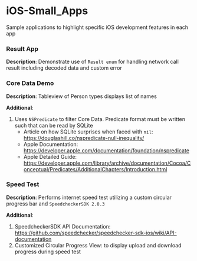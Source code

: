 # iOS-Small_Apps
Sample applications to highlight specific iOS development features in each app


### Result App
**Description**: 
Demonstrate use of `Result enum` for handling network call result including decoded data and custom error

### Core Data Demo
**Description**: 
Tableview of Person types displays list of names

**Additional**: 
1. Uses `NSPredicate` to filter Core Data. Predicate format must be written such that can be read by SQLite
   - Article on how SQLite surprises when faced with `nil`: https://douglashill.co/nspredicate-null-inequality/
   - Apple Documentation: https://developer.apple.com/documentation/foundation/nspredicate
   - Apple Detailed Guide: https://developer.apple.com/library/archive/documentation/Cocoa/Conceptual/Predicates/AdditionalChapters/Introduction.html

### Speed Test
**Description**: 
Performs internet speed test utilizing a custom circular progress bar and `SpeedcheckerSDK 2.0.3`

**Additional**:
1. SpeedcheckerSDK API Documentation: https://github.com/speedchecker/speedchecker-sdk-ios/wiki/API-documentation
2. Customized Circular Progress View: to display upload and download progress during speed test
